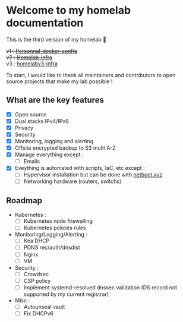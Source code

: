 # Welcome to my homelab documentation

This is the third version of my homelab :rocket:

~~v1 : [Personnal-docker-config](https://github.com/M0NsTeRRR/Personnal-docker-config)~~  
~~v2 : [Homelab-infra](https://github.com/M0NsTeRRR/Homelab-infra)~~  
v3 : [homelabv3-infra](https://github.com/M0NsTeRRR/homelabv3-infra)

To start, I would like to thank all maintainers and contributors to open source projects that make my lab possible ! 

## What are the key features

- [x] Open source
- [x] Dual stacks IPv4/IPv6
- [x] Privacy
- [x] Security
- [x] Monitoring, logging and alerting
- [x] Offsite encrypted backup to S3 multi A-Z
- [x] Manage everything except :
    * [ ] Emails
- [x] Eveything is automated with scripts, IaC, etc except :
    * [ ] Hypervisor installation but can be done with [netboot.xyz](https://netboot.xyz/)
    * [ ] Networking hardware (routers, switchs)

## Roadmap

- Kubernetes :
    * [ ] Kubernetes node firewalling
    * [ ] Kubernetes policies rules
- Monitoring/Logging/Alerting :
    * [ ] Kea DHCP
    * [ ] PDNS rec/auth/dnsdist
    * [ ] Nginx
    * [ ] VM
- Security :
    * [ ] Crowdsec
    * [ ] CSP policy
    * [ ] Implement systemd-resolved dnssec validation (DS record not supported by my current registrar)
- Misc :
    * [ ] Autounseal vault
    * [ ] Fix DHCPv6
